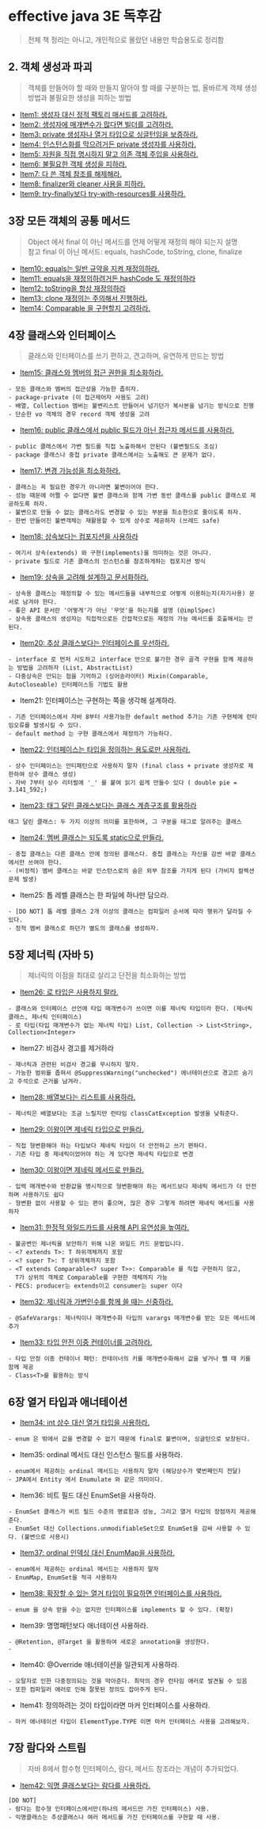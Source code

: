 # effective java 3E 독후감
> 전체 책 정리는 아니고, 개인적으로 몰랐던 내용만 학습용도로 정리함

## 2. 객체 생성과 파괴
> 객체를 만들어야 할 때와 만들지 말아야 할 때를 구분하는 법, 올바르게 객체 생성 방법과 불필요한 생성을 피하는 방법
- [Item1: 생성자 대신 정적 팩토리 매서드를 고려하라.](src/main/java/org/developx/effective_java/part2/item1)
- [Item2: 생성자에 매개변수가 많다면 빌더를 고려하라.](src/main/java/org/developx/effective_java/part2/item2)
- [Item3: private 생성자나 열거 타입으로 싱글턴임을 보증하라.](src/main/java/org/developx/effective_java/part2/item3)
- [Item4: 인스턴스화를 막으려거든 private 생성자를 사용하라.](src/main/java/org/developx/effective_java/part2/item4)
- [Item5: 자원을 직접 명시하지 말고 의존 객체 주입을 사용하라.](src/main/java/org/developx/effective_java/part2/item5)
- [Item6: 불필요한 객체 생성을 피하라.](src/main/java/org/developx/effective_java/part2/item6)
- [Item7: 다 쓴 객체 참조를 해제해라.](src/main/java/org/developx/effective_java/part2/item7)
- [Item8: finalizer와 cleaner 사용을 피하라.](src/main/java/org/developx/effective_java/part2/item8)
- [Item9: try-finally보다 try-with-resources를 사용하라.](src/main/java/org/developx/effective_java/part2/item9)


## 3장 모든 객체의 공통 메서드
> Object 에서 final 이 아닌 메서드를 언제 어떻게 재정의 해야 되는지 설명  
> 참고 final 이 아닌 메서드: equals, hashCode, toString, clone, finalize

- [Item10: equals는 일반 규약을 지켜 재정의하라.](src/main/java/org/developx/effective_java/part3/item10)
- [Item11: equals을 재정의하려거든 hashCode 도 재정의하라](src/main/java/org/developx/effective_java/part3/item11)
- [Item12: toString을 항상 재정의하라](src/main/java/org/developx/effective_java/part3/item12)
- [Item13: clone 재정의는 주의해서 진행하라.](src/main/java/org/developx/effective_java/part3/item13)
- [Item14: Comparable 을 구현할지 고려하라.](src/main/java/org/developx/effective_java/part3/item14)

## 4장 클래스와 인터페이스 
> 클래스와 인터페이스를 쓰기 편하고, 견고하며, 유연하게 만드는 방법

- [Item15: 클래스와 멤버의 접근 권한을 최소화하라.](src/main/java/org/developx/effective_java/part4/item15)
```text
- 모든 클래스와 멤버의 접근성을 가능한 좁히자. 
- package-private (이 접근제어자 사용도 고려)
- 배열, Collection 멤버는 불변리스트 만들어서 넘기던가 복사본을 넘기는 방식으로 진행
- 단순한 vo 객체의 경우 record 객체 생성을 고려
```
- [Item16: public 클래스에서 public 필드가 아닌 접근자 메서드를 사용하라.](src/main/java/org/developx/effective_java/part4/item16)
```text
- public 클래스에서 가변 필드를 직접 노출하해서 안된다 (불변필드도 조심)
- package 클래스나 중첩 private 클래스에서는 노출해도 큰 문제가 없다.
```

- [Item17: 변경 가능성을 최소화하라.](src/main/java/org/developx/effective_java/part4/item17)
```text
- 클래스는 꼭 필요한 경우가 아니라면 불변이어야 한다.
- 성능 때문에 어쩔 수 없다면 불변 클래스와 함께 가변 동반 클래스를 public 클래스로 제공하도록 하자.
- 불변으로 만들 수 없는 클래스라도 변경할 수 있는 부분을 최소한으로 줄이도록 하자.
- 한번 만들어진 불변객체는 재활용할 수 있게 상수로 제공하자 (쓰레드 safe)
```

- [Item18: 상속보다는 컴포지션을 사용하라](src/main/java/org/developx/effective_java/part4/item18)
```text
- 여기서 상속(extends) 와 구현(implements)을 의미하는 것은 아니다.
- private 필드로 기존 클래스의 인스턴스를 참조하게하는 컴포지션 방식
```

- [Item19: 상속을 고려해 설계하고 문서화하라.](src/main/java/org/developx/effective_java/part4/item19)
```text
- 상속용 클래스는 재정의할 수 있는 메서드들을 내부적으로 어떻게 이용하는지(자기사용) 문서로 남겨야 한다. 
- 좋은 API 문서란 '어떻게'가 아닌 '무엇'을 하는지를 설명 (@implSpec)
- 상속용 클래스의 생성자는 직접적으로든 간접적으로든 재정의 가능 메서드를 호출해서는 안 된다.
```

- [Item20: 추상 클래스보다는 인터페이스를 우선하라.](src/main/java/org/developx/effective_java/part4/item20)
```text
- interface 로 먼저 시도하고 interface 만으로 불가한 경우 골격 구현을 함께 제공하는 방법을 고려하자 (List, AbstractList)
- 다중상속은 안되는 점을 기억하고 (싱어송라이터) Mixin(Comparable, AutoCloseable) 인터페이스등 기법도 활용
```
- Item21: 인터페이스는 구현하는 쪽을 생각해 설계하라.
```text
- 기존 인터페이스에서 자바 8부터 사용가능한 default method 추가는 기존 구현체에 런타임오류를 발생시킬 수 있다. 
- default method 는 구현 클래스에서 재정의가 가능하다.  
```

- [Item22: 인터페이스는 타입을 정의하는 용도로만 사용하라.](src/main/java/org/developx/effective_java/part4/item22)
```text
- 상수 인터페이스는 안티패턴으로 사용하지 말자 (final class + private 생성자로 제한하여 상수 클래스 생성)
- 자바 7부터 상수 리터럴에 '_' 를 붙여 읽기 쉽게 만들수 있다 ( double pie = 3.141_592;)
```

- [Item23: 태그 달린 클래스보다는 클래스 계층구조를 활용하라](src/main/java/org/developx/effective_java/part4/item23)
```text
태그 달린 클래스: 두 가지 이상의 의미를 표한하며, 그 구분을 태그로 알려주는 클래스
```

- [Item24: 멤버 클래스는 되도록 static으로 만들라.](src/main/java/org/developx/effective_java/part4/item24)
```text
- 중첩 클래스는 다른 클래스 안에 정의된 클래스다. 중첩 클래스는 자신을 감싼 바깥 클래스에서만 쓰여야 한다.
- (비정적) 멤버 클래스는 바깥 인스턴스로의 숨은 외부 참조를 가지게 된다 (가비지 컬렉션 문제 발생)
```

- Item25: 톱 레벨 클래스는 한 파일에 하나만 담으라.
```text
- [DO NOT] 톱 레벨 클래스 2개 이상의 클래스는 컴파일러 순서에 따라 행위가 달라질 수 있다. 
- 정적 멤버 클래스로 하던가 별도의 클래스를 생성하자.
```

## 5장 제너릭 (자바 5)
> 제너릭의 이점을 최대로 살리고 단전을 최소화하는 방법

- [Item26: 로 타입은 사용하지 말라.](src/main/java/org/developx/effective_java/part5/item26)
```text
- 클래스와 인터페이스 선언에 타입 매개변수가 쓰이면 이를 제너릭 타입이라 한다. (제너릭 클래스, 제너릭 인터페이스)
- 로 타입(타입 매개변수가 없는 제너릭 타입) List, Collection -> List<String>, Collection<Integer>
```

- Item27: 비검사 경고를 제거하라
```text
- 재너릭과 관련된 비검사 경고를 무시하지 말자.   
- 가능한 범위를 좁혀서 @SuppressWarning("unchecked") 에너테이션으로 경고르 숨기고 주석으로 근거를 남겨라.
```

- [Item28: 배열보다는 리스트를 사용하라.](src/main/java/org/developx/effective_java/part5/item28)
```text
- 제너릭은 배열보다는 조금 느릴지만 런타임 classCatException 발생을 낮춰준다.
```

- [Item29: 이왕이면 제네릭 타입으로 만들라.](src/main/java/org/developx/effective_java/part5/item29)
```text
- 직접 형변환해야 하는 타입보다 제네릭 타입이 더 안전하고 쓰기 편하다. 
- 기존 타입 중 제네릭이었어야 하는 게 있다면 제네릭 타입으로 변경
```

- [Item30: 이왕이면 제네릭 메서드로 만들라.](src/main/java/org/developx/effective_java/part5/item30)
```text
- 입력 매개변수와 반환값을 명시적으로 형변환해야 하는 메서드보다 제네릭 메서드가 더 안전하며 사용하기도 쉽다
- 형변환 없이 사용할 수 있는 편이 좋으며, 많은 경우 그렇게 하려면 제네릭 메서드를 사용하자
```

- [Item31: 한정적 와일드카드를 사용해 API 유연성을 높여라.](src/main/java/org/developx/effective_java/part5/item31)
```text
- 불공변인 제너릭을 보안하기 위해 나온 와일드 카드 문법입니다. 
- <? extends T>: T 하위객체까지 포함 
- <? super T>: T 상위객체까지 포함
- <T extends Comparable<? super T>>: Comparable 를 직접 구현하지 않고, 
  T가 상위의 객체로 Comparable를 구현한 객체까지 가능
- PECS: producer는 extends이고 consumer는 super 이다
```

- [Item32: 제너릭과 가변인수를 함께 쓸 때는 신중하라.](src/main/java/org/developx/effective_java/part5/item32)
```text
- @SafeVarargs: 제너릭이나 매개변수화 타입의 varargs 매개변수를 받는 모든 메서드에 추가 
```

- [Item33: 타입 안전 이중 컨테이너를 고려하라.](src/main/java/org/developx/effective_java/part5/item33)
```text
- 타입 안정 이종 컨테이너 패턴: 컨테이너의 키를 매개변수화해서 값을 넣거나 뺄 때 키를 함께 제공
- Class<T>를 활용하는 방식
```

## 6장 열거 타입과 애너테이션

- [Item34: int 상수 대신 열거 타입을 사용하라.](src/main/java/org/developx/effective_java/part6/item34)
```text
- enum 은 밖에서 값을 변경할 수 없기 때문에 final로 불변이며, 싱글턴으로 보장된다.
```

- Item35: ordinal 메서드 대신 인스턴스 필드를 사용하라.
```text
- enum에서 제공하는 ordinal 메서드는 사용하지 말자 (해당상수가 몇번째인지 전달)
- JPA에서 Entity 에서 Enumulate 와 같은 의미이다.
```

- Item36: 비트 필드 대신 EnumSet을 사용하라.
```text
- EnumSet 클래스가 비트 필드 수준의 명료함과 성능, 그리고 열거 타입의 장점까지 제공해준다.
- EnumSet 대신 Collections.unmodifiableSet으로 EnumSet을 감싸 사용할 수 있다. (불변으로 사용시)
```

- [Item37: ordinal 인덱싱 대신 EnumMap을 사용하라.](src/main/java/org/developx/effective_java/part6/item37)
```text
- enum에서 제공하는 ordinal 메서드는 사용하지 말자
- EnumMap, EnumSet을 적극 사용하자
```

- [Item38: 확장할 수 있는 열거 타입이 필요하면 인터페이스를 사용하라.](src/main/java/org/developx/effective_java/part6/item38)
```text
- enum 을 상속 받을 수는 없지만 인터페이스를 implements 할 수 있다. (확장)
```

- Item39: 명명패턴보다 애너테이션 사용하라.
```text
- @Retention, @Target 을 활용하여 새로운 annotation을 생성한다. 
- 
```

- Item40: @Override 애너테이션을 일관되게 사용하라.
```text
- 오탈자로 인한 다중정의되는 것을 막아준다. 최악의 경우 런타임 애러로 발견될 수 있음 
- 또한 컴파일러 애러로 인해 잘못된 정의도 잡아주게 된다.
```

- Item41: 정의하려는 것이 타입이라면 마커 인터페이스를 사용하라.
```text
- 마커 애너테이션 타입이 ElementType.TYPE 이면 마커 인터페이스 사용을 고려해보자.
```

## 7장 람다와 스트림
> 자바 8에서 함수형 인터페이스, 람다, 메서드 참조라는 개념이 추가되었다.

- [Item42: 익명 클래스보다는 람다를 사용하라.](src/main/java/org/developx/effective_java/part7/item42)
```text
[DO NOT]
- 람다는 함수형 인터페이스에서만(하나의 메서드만 가진 인터페이스) 사용.
- 익명클래스는 추상클래스나 여러 메서드를 가진 인터페이스를 구현할 때 사용. 
```